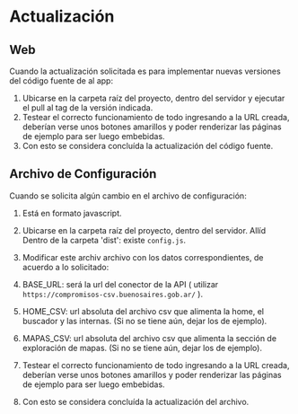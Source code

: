 # Actualización

## Web
Cuando la actualización solicitada es para implementar nuevas versiones del código fuente de al app:

1. Ubicarse en la carpeta raíz del proyecto, dentro del servidor y ejecutar el pull al tag de la versión indicada.
2. Testear el correcto funcionamiento de todo ingresando a la URL creada, deberían verse unos botones amarillos y poder renderizar las páginas de ejemplo para ser luego embebidas.
3. Con esto se considera concluída la actualización del código fuente.

## Archivo de Configuración
Cuando se solicita algún cambio en el archivo de configuración:

1. Está en formato javascript.
2. Ubicarse en la carpeta raíz del proyecto, dentro del servidor. Allíd Dentro de la carpeta 'dist': existe `config.js`.
3. Modificar este archiv archivo con los datos correspondientes, de acuerdo a lo solicitado:
  3. BASE_URL: será la url del conector de la API ( utilizar `https://compromisos-csv.buenosaires.gob.ar/` ).
  3. HOME_CSV: url absoluta del archivo csv que alimenta la home, el buscador y las internas. (Si no se tiene aún, dejar los de ejemplo). 
  3. MAPAS_CSV: url absoluta del archivo csv que alimenta la sección de exploración de mapas. (Si no se tiene aún, dejar los de ejemplo). 

4. Testear el correcto funcionamiento de todo ingresando a la URL creada, deberían verse unos botones amarillos y poder renderizar las páginas de ejemplo para ser luego embebidas.

5. Con esto se considera concluída la actualización del archivo.

